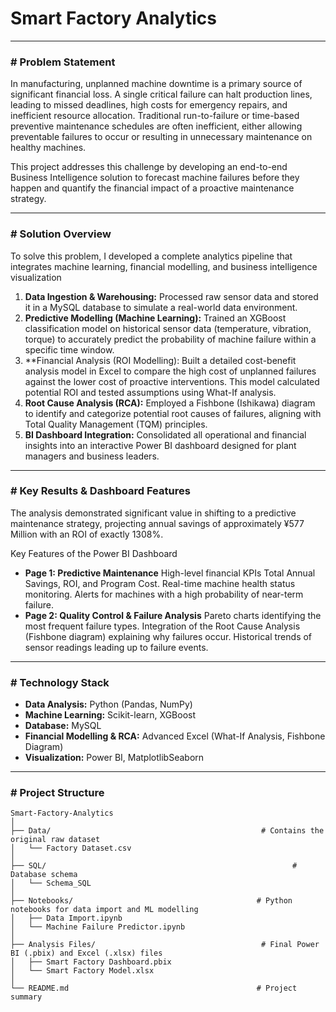 # Smart Factory Analytics

---

### # Problem Statement

In manufacturing, unplanned machine downtime is a primary source of significant financial loss. A single critical failure can halt production lines, leading to missed deadlines, high costs for emergency repairs, and inefficient resource allocation. Traditional run-to-failure or time-based preventive maintenance schedules are often inefficient, either allowing preventable failures to occur or resulting in unnecessary maintenance on healthy machines.

This project addresses this challenge by developing an end-to-end Business Intelligence solution to forecast machine failures before they happen and quantify the financial impact of a proactive maintenance strategy.

---

### # Solution Overview

To solve this problem, I developed a complete analytics pipeline that integrates machine learning, financial modelling, and business intelligence visualization

1.  **Data Ingestion & Warehousing:** Processed raw sensor data and stored it in a MySQL database to simulate a real-world data environment.
2.  **Predictive Modelling (Machine Learning):** Trained an XGBoost classification model on historical sensor data (temperature, vibration, torque) to accurately predict the probability of machine failure within a specific time window.
3.  **Financial Analysis (ROI Modelling): Built a detailed cost-benefit analysis model in Excel to compare the high cost of unplanned failures against the lower cost of proactive interventions. This model calculated potential ROI and tested assumptions using What-If analysis.
4.  **Root Cause Analysis (RCA):** Employed a Fishbone (Ishikawa) diagram to identify and categorize potential root causes of failures, aligning with Total Quality Management (TQM) principles.
5.  **BI Dashboard Integration:** Consolidated all operational and financial insights into an interactive Power BI dashboard designed for plant managers and business leaders.

---

### # Key Results & Dashboard Features

The analysis demonstrated significant value in shifting to a predictive maintenance strategy, projecting annual savings of approximately ¥577 Million with an ROI of exactly 1308%.

Key Features of the Power BI Dashboard

 * **Page 1: Predictive Maintenance**
     High-level financial KPIs Total Annual Savings, ROI, and Program Cost.
     Real-time machine health status monitoring.
     Alerts for machines with a high probability of near-term failure.
 * **Page 2: Quality Control & Failure Analysis**
     Pareto charts identifying the most frequent failure types.
     Integration of the Root Cause Analysis (Fishbone diagram) explaining why failures occur.
     Historical trends of sensor readings leading up to failure events.

---

### # Technology Stack

 * **Data Analysis:** Python (Pandas, NumPy)
 * **Machine Learning:** Scikit-learn, XGBoost
 * **Database:** MySQL
 * **Financial Modelling & RCA:** Advanced Excel (What-If Analysis, Fishbone Diagram)
 * **Visualization:** Power BI, MatplotlibSeaborn

---

### # Project Structure

```plaintext
Smart-Factory-Analytics
│
├── Data/										        # Contains the original raw dataset
│   └── Factory Dataset.csv
│
├── SQL/                                                       # Database schema
│   └── Schema_SQL
│
├── Notebooks/										   # Python notebooks for data import and ML modelling
│   ├── Data Import.ipynb
│   └── Machine Failure Predictor.ipynb
│
├── Analysis Files/								        # Final Power BI (.pbix) and Excel (.xlsx) files
│   ├── Smart Factory Dashboard.pbix
│   └── Smart Factory Model.xlsx
│
└── README.md										   # Project summary
